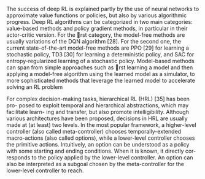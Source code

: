 The success of deep RL is explained partly by the use of neural networks to
approximate value functions or policies, but also by various algorithmic progress.
Deep RL algorithms can be categorized in two main categories: value-based methods
and policy gradient methods, in particular in their actor-critic version. For the rst
category, the model-free methods are usually variations of the DQN algorithm [28].
For the second one, the current state-of-the-art model-free methods are PPO [29] for
learning a stochastic policy, TD3 [30] for learning a deterministic policy, and SAC
 for entropy-regularized learning of a stochastic policy. Model-based methods
can span from simple approaches such as rst learning a model and then applying a
model-free algorithm using the learned model as a simulator, to more sophisticated
methods that leverage the learned model to accelerate solving an RL problem 

For complex decision-making tasks, hierarchical RL (HRL) [35] has been pro-
posed to exploit temporal and hierarchical abstractions, which may facilitate learn-
ing and transfer, but also promote intelligibility. Although various architectures
have been proposed, decisions in HRL are usually made at (at least) two levels. In
the most popular framework, a higher-level controller (also called meta-controller)
chooses temporally-extended macro-actions (also called options), while a lower-level
controller chooses the primitive actions. Intuitively, an option can be understood as
a policy with some starting and ending conditions. When it is known, it directly cor-
responds to the policy applied by the lower-level controller. An option can also be
interpreted as a subgoal chosen by the meta-controller for the lower-level controller
to reach.